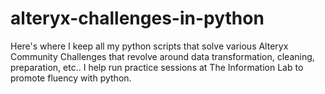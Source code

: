 # alteryx-challenges-in-python
Here's where I keep all my python scripts that solve various Alteryx Community Challenges that revolve around data transformation, cleaning, preparation, etc.. I help run practice sessions at The Information Lab to promote fluency with python.
